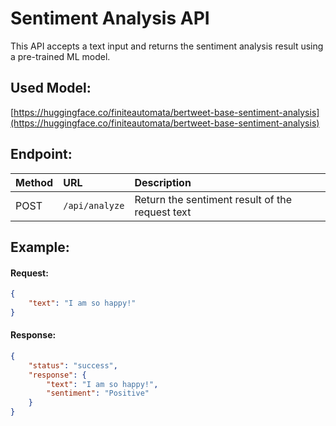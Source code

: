 # Sentiment Analysis API

This API accepts a text input and returns the sentiment analysis result using a pre-trained ML model.

## Used Model:

[https://huggingface.co/finiteautomata/bertweet-base-sentiment-analysis](https://huggingface.co/finiteautomata/bertweet-base-sentiment-analysis)

## Endpoint:

| Method | URL            | Description                                     |
| :----- | :------------- | :---------------------------------------------- |
| POST   | `/api/analyze` | Return the sentiment result of the request text |

## Example:

#### Request:

```json
{
	"text": "I am so happy!"
}
```

#### Response:

```json
{
	"status": "success",
	"response": {
		"text": "I am so happy!",
		"sentiment": "Positive"
	}
}
```
